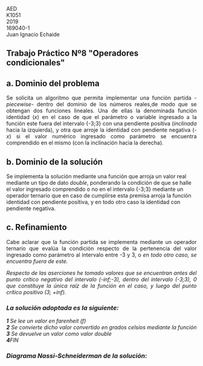 AED <br>
K1051 <br>
2019 <br>
169040-1 <br>
Juan Ignacio Echaide	

## Trabajo Práctico Nº8 "Operadores condicionales"

## <strong>a</strong>. Dominio del problema

<P ALIGN="justify">Se solicita un algoritmo que permita implementar una función partida -<i>piecewise</i>- dentro del dominio de los números reales,de modo que se obtengan dos funciones lineales. Una de ellas la denominada función identidad (<i>x</i>) en el caso de que el parámetro o variable ingresado a la función este fuera del intervalo {-3;3} con una pendiente positiva (<i>inclinada</i> hacia la izquierda), y otra que arroje la identidad con pendiente negativa (<i>-x</i>) si el valor numérico ingresado como parámetro se encuentra comprendido en el mismo (con la inclinación hacia la derecha).


## <strong>b</strong>. Dominio de la solución

Se implementa la solución mediante una función que arroja un valor real mediante un tipo de dato <i>double</i>, ponderando la condición de que se halle el valor ingresado comprendido o no en el intervalo {-3;3} mediante un operador ternario que en caso de cumplirse esta premisa arroja la función identidad con pendiente positiva, y en todo otro caso la identidad con pendiente negativa.

## <strong>c</strong>. Refinamiento

<P ALIGN="justify">Cabe aclarar que la función partida se implementa mediante un operador ternario que evalúa la condición respecto de la pertenencia del valor ingresado como parámetro al intervalo entre -3 y 3, o <i>en todo otro caso<i>, se encuentra fuera de este.

<P ALIGN="justify">Respecto de las aserciones he tomado valores que se encuentran antes del punto crítico negativo del intervalo (-inf;-3), dentro del intervalo (-3;3), 0 que constituye la única raíz de la función en el caso, y luego del punto crítico positivo (3; +inf).

### La solución adoptada es la siguiente:

<strong>1</strong>  Se lee un valor en farenheit (<i>f</i>) </br>
<strong>2</strong>  Se convierte dicho valor convertido en grados celsios mediante la función</br>
<strong>3</strong> Se devuelve un valor como valor double</br>
<strong>4</strong>FIN

### Diagrama Nassi-Schneiderman de la solución:

           
